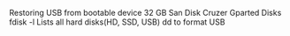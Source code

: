 Restoring USB from bootable device
32 GB San Disk Cruzer
Gparted
Disks
fdisk -l Lists all hard disks(HD, SSD, USB)
dd to format USB
